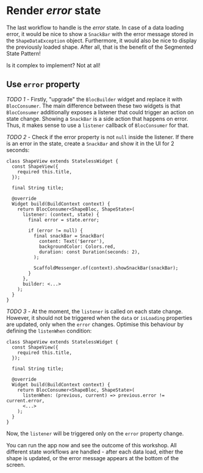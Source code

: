 # Render _error_ state

The last workflow to handle is the _error_ state. In case of a data loading error, it would be nice to show a `SnackBar` with the error message stored in the `ShapeDataException` object. Furthermore, it would also be nice to display the previously loaded shape. After all, that is the benefit of the Segmented State Pattern!

Is it complex to implement? Not at all!

## Use `error` property

_TODO 1_ - Firstly, "upgrade" the `BlocBuilder` widget and replace it with `BlocConsumer`. The main difference between these two widgets is that `BlocConsumer` additionally exposes a listener that could trigger an action on state change. Showing a `SnackBar` is a side action that happens on error. Thus, it makes sense to use a `listener` callback of `BlocConsumer` for that.

_TODO 2_ - Check if the error property is not `null` inside the listener. If there is an error in the state, create a `SnackBar` and show it in the UI for 2 seconds:

```
class ShapeView extends StatelessWidget {
  const ShapeView({
    required this.title,
  });

  final String title;

  @override
  Widget build(BuildContext context) {
    return BlocConsumer<ShapeBloc, ShapeState>(
      listener: (context, state) {
        final error = state.error;

        if (error != null) {
          final snackBar = SnackBar(
            content: Text('$error'),
            backgroundColor: Colors.red,
            duration: const Duration(seconds: 2),
          );

          ScaffoldMessenger.of(context).showSnackBar(snackBar);
        }
      },
      builder: <...>
    );
  }
}
```

_TODO 3_ - At the moment, the `listener` is called on each state change. However, it should not be triggered when the `data` or `isLoading` properties are updated, only when the `error` changes. Optimise this behaviour by defining the `listenWhen` condition:

```
class ShapeView extends StatelessWidget {
  const ShapeView({
    required this.title,
  });

  final String title;

  @override
  Widget build(BuildContext context) {
    return BlocConsumer<ShapeBloc, ShapeState>(
      listenWhen: (previous, current) => previous.error != current.error,
      <...>
    );
  }
}
```

Now, the `listener` will be triggered only on the `error` property change.

You can run the app now and see the outcome of this workshop. All different state workflows are handled - after each data load, either the shape is updated, or the error message appears at the bottom of the screen.
